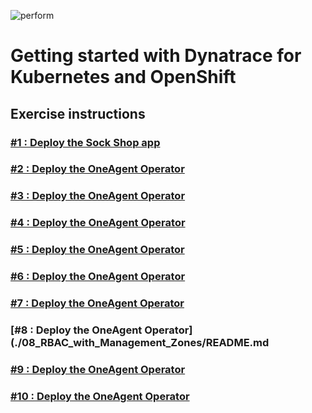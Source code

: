 ![perform](https://dt-cdn.net/images/performlogonav-260-8d9107d113.png)

# Getting started with Dynatrace for Kubernetes and OpenShift

## Exercise instructions

### [#1 : Deploy the Sock Shop app](./01_Deploy_Sock_Shop)

### [#2 : Deploy the OneAgent Operator](./02_Deploy_OneAgent_Operator/README.md)

### [#3 : Deploy the OneAgent Operator](./03_Import_k8s_labels_annotations/README.md)

### [#4 : Deploy the OneAgent Operator](./04_Customize_PG_naming_rules/README.md)

### [#5 : Deploy the OneAgent Operator](./05_Customize_Service_naming_rules/README.md)

### [#6 : Deploy the OneAgent Operator](./06_Management_Zones_by_application/README.md)

### [#7 : Deploy the OneAgent Operator](./07_Management_Zones_by_namespace/README.md)

### [#8 : Deploy the OneAgent Operator](./08_RBAC_with_Management_Zones/README.md

### [#9 : Deploy the OneAgent Operator](./09_Configure_k8s_cluster_monitoring_integration/README.md)

### [#10 : Deploy the OneAgent Operator](./10_Set_up_alert_notifications/README.md)
